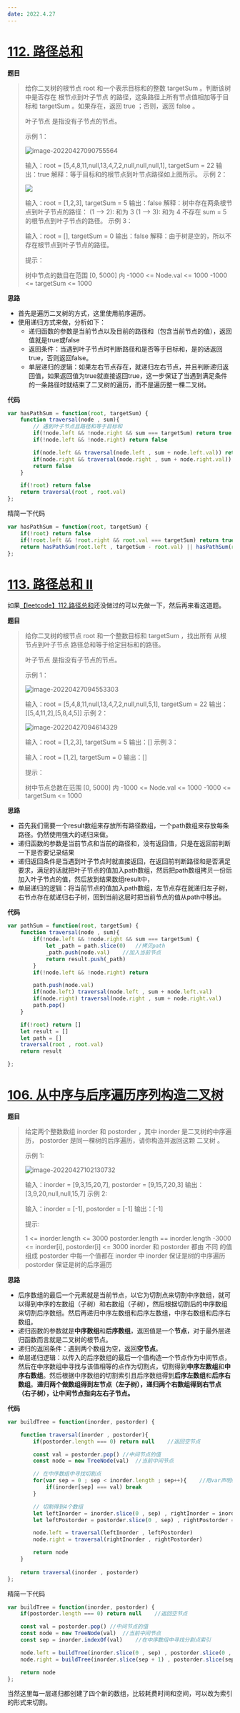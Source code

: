 ```yaml
---
date: 2022.4.27
---
```


# [112. 路径总和](https://leetcode-cn.com/problems/path-sum/)

**题目**

> 给你二叉树的根节点 root 和一个表示目标和的整数 targetSum 。判断该树中是否存在 根节点到叶子节点 的路径，这条路径上所有节点值相加等于目标和 targetSum 。如果存在，返回 true ；否则，返回 false 。
>
> 叶子节点 是指没有子节点的节点。
>
>  
>
> 示例 1：
>
> ![image-20220427090755564](https://gitee.com/PencilX/myblogassets/raw/master/src/image-20220427090755564.png)
>
> 输入：root = [5,4,8,11,null,13,4,7,2,null,null,null,1], targetSum = 22
> 输出：true
> 解释：等于目标和的根节点到叶节点路径如上图所示。
> 示例 2：
>
> ![](https://gitee.com/PencilX/myblogassets/raw/master/src/image-20220427090755564.png)
>
> 输入：root = [1,2,3], targetSum = 5
> 输出：false
> 解释：树中存在两条根节点到叶子节点的路径：
> (1 --> 2): 和为 3
> (1 --> 3): 和为 4
> 不存在 sum = 5 的根节点到叶子节点的路径。
> 示例 3：
>
> 输入：root = [], targetSum = 0
> 输出：false
> 解释：由于树是空的，所以不存在根节点到叶子节点的路径。
>
>
> 提示：
>
> 树中节点的数目在范围 [0, 5000] 内
> -1000 <= Node.val <= 1000
> -1000 <= targetSum <= 1000

**思路**

- 首先是遍历二叉树的方式，这里使用前序遍历。
- 使用递归方式来做，分析如下：
  - 递归函数的参数是当前节点以及目前的路径和（包含当前节点的值），返回值就是true或false
  - 返回条件：当遇到叶子节点时判断路径和是否等于目标和，是的话返回true，否则返回false。
  - 单层递归的逻辑：如果左右节点存在，就递归左右节点，并且判断递归返回值，如果返回值为true就直接返回true，这一步保证了当遇到满足条件的一条路径时就结束了二叉树的遍历，而不是遍历整一棵二叉树。



**代码**

```js
var hasPathSum = function(root, targetSum) {
    function traversal(node , sum){
        // 遇到叶子节点且路径和等于目标和
        if(!node.left && !node.right && sum === targetSum) return true
        if(!node.left && !node.right) return false

        if(node.left && traversal(node.left , sum + node.left.val)) return true
        if(node.right && traversal(node.right , sum + node.right.val)) return true
        return false
    }

    if(!root) return false 
    return traversal(root , root.val)
};
```

精简一下代码

```js
var hasPathSum = function(root, targetSum) {
    if(!root) return false
    if(!root.left && !root.right && root.val === targetSum) return true
    return hasPathSum(root.left , targetSum - root.val) || hasPathSum(root.right , targetSum - root.val)
};
```



# [113. 路径总和 II](https://leetcode-cn.com/problems/path-sum-ii/)

如果[【leetcode】112.路径总和](https://blog.csdn.net/laplacepoisson/article/details/124443631)还没做过的可以先做一下，然后再来看这道题。

**题目**

> 给你二叉树的根节点 root 和一个整数目标和 targetSum ，找出所有 从根节点到叶子节点 路径总和等于给定目标和的路径。
>
> 叶子节点 是指没有子节点的节点。
>
>  
>
> 示例 1：
>
> ![image-20220427094553303](https://gitee.com/PencilX/myblogassets/raw/master/src/image-20220427094553303.png)
>
> 输入：root = [5,4,8,11,null,13,4,7,2,null,null,5,1], targetSum = 22
> 输出：[[5,4,11,2],[5,8,4,5]]
> 示例 2：
>
> ![image-20220427094614329](https://gitee.com/PencilX/myblogassets/raw/master/src/image-20220427094614329.png)
>
> 输入：root = [1,2,3], targetSum = 5
> 输出：[]
> 示例 3：
>
> 输入：root = [1,2], targetSum = 0
> 输出：[]
>
>
> 提示：
>
> 树中节点总数在范围 [0, 5000] 内
> -1000 <= Node.val <= 1000
> -1000 <= targetSum <= 1000

**思路**

- 首先我们需要一个result数组来存放所有路径数组，一个path数组来存放每条路径。仍然使用强大的递归来做。
- 递归函数的参数是当前节点和当前的路径和，没有返回值，只是在返回前判断一下是否要记录结果
- 递归返回条件是当遇到叶子节点时就直接返回，在返回前判断路径和是否满足要求，满足的话就把叶子节点的值加入path数组，然后把path数组拷贝一份后加入叶子节点的值，然后放到结果数组result中，
- 单层递归的逻辑：将当前节点的值加入path数组，左节点存在就递归左子树，右节点存在就递归右子树，回到当前这层时把当前节点的值从path中移出。

**代码**

```js
var pathSum = function(root, targetSum) {
    function traversal(node , sum){
        if(!node.left && !node.right && sum === targetSum) {
            let _path = path.slice(0)	//拷贝path
            _path.push(node.val)	//加入当前节点
            return result.push(_path)
        }
        if(!node.left && !node.right) return 

        path.push(node.val)
        if(node.left) traversal(node.left , sum + node.left.val)
        if(node.right) traversal(node.right , sum + node.right.val)
        path.pop()
    }

    if(!root) return []
    let result = []
    let path = []
    traversal(root , root.val)
    return result

};
```





# [106. 从中序与后序遍历序列构造二叉树](https://leetcode-cn.com/problems/construct-binary-tree-from-inorder-and-postorder-traversal/)

**题目**

> 给定两个整数数组 inorder 和 postorder ，其中 inorder 是二叉树的中序遍历， postorder 是同一棵树的后序遍历，请你构造并返回这颗 二叉树 。
>
>  
>
> 示例 1:
>
> ![image-20220427102130732](https://gitee.com/PencilX/myblogassets/raw/master/src/image-20220427102130732.png)
>
>
> 输入：inorder = [9,3,15,20,7], postorder = [9,15,7,20,3]
> 输出：[3,9,20,null,null,15,7]
> 示例 2:
>
> 输入：inorder = [-1], postorder = [-1]
> 输出：[-1]
>
>
> 提示:
>
> 1 <= inorder.length <= 3000
> postorder.length == inorder.length
> -3000 <= inorder[i], postorder[i] <= 3000
> inorder 和 postorder 都由 不同 的值组成
> postorder 中每一个值都在 inorder 中
> inorder 保证是树的中序遍历
> postorder 保证是树的后序遍历

**思路**

- 后序数组的最后一个元素就是当前节点，以它为切割点来切割中序数组，就可以得到中序的左数组（子树）和右数组（子树），然后根据切割后的中序数组来切割后序数组。然后再递归中序左数组和后序左数组，中序右数组和后序右数组。
- 递归函数的参数就是**中序数组**和**后序数组**，返回值是一个**节点**，对于最外层递归函数而言就是二叉树的根节点。
- 递归的返回条件：遇到两个数组为空，返回**空节点**。
- 单层递归逻辑：以传入的后序数组的最后一个值构造一个节点作为中间节点，然后在中序数组中寻找与该值相等的点作为切割点，切割得到**中序左数组**和**中序右数组**。然后根据中序数组的切割索引且后序数组得到**后序左数组**和**后序右数组**。**递归两个做数组得到左节点（左子树），递归两个右数组得到右节点（右子树），让中间节点指向左右子节点。**

**代码**

```js
var buildTree = function(inorder, postorder) {

    function traversal(inorder , postorder){
        if(postorder.length === 0) return null    //返回空节点

        const val = postorder.pop() //中间节点的值
        const node = new TreeNode(val)  //当前中间节点

        // 在中序数组中寻找切割点
        for(var sep = 0 ; sep < inorder.length ; sep++){    //用var声明sep在外部可以访问到
            if(inorder[sep] === val) break
        }

        // 切割得到4个数组
        let leftInorder = inorder.slice(0 , sep) , rightInorder = inorder.slice(sep + 1)
        let leftPostorder = postorder.slice(0 , sep) , rightPostorder = postorder.slice(sep)

        node.left = traversal(leftInorder , leftPostorder)
        node.right = traversal(rightInorder , rightPostorder)

        return node
    }
    
    return traversal(inorder , postorder)
};
```

精简一下代码

```js
var buildTree = function(inorder, postorder) {
    if(postorder.length === 0) return null    //返回空节点

    const val = postorder.pop() //中间节点的值
    const node = new TreeNode(val)  //当前中间节点
    const sep = inorder.indexOf(val)    //在中序数组中寻找分割点索引

    node.left = buildTree(inorder.slice(0 , sep) , postorder.slice(0 , sep))
    node.right = buildTree(inorder.slice(sep + 1) , postorder.slice(sep))

    return node
};
```

当然这里每一层递归都创建了四个新的数组，比较耗费时间和空间，可以改为索引的形式来切割。

